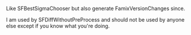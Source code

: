 Like SFBestSigmaChooser but also generate FamixVersionChanges since.

I am used by SFDiffWithoutPreProcess and should not be used by anyone else except if you know what you're doing.